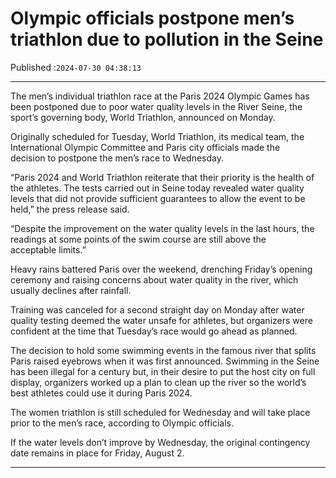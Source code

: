 # Olympic officials postpone men’s triathlon due to pollution in the Seine

Published :`2024-07-30 04:38:13`

---

The men’s individual triathlon race at the Paris 2024 Olympic Games has been postponed due to poor water quality levels in the River Seine, the sport’s governing body, World Triathlon, announced on Monday.

Originally scheduled for Tuesday, World Triathlon, its medical team, the International Olympic Committee and Paris city officials made the decision to postpone the men’s race to Wednesday.

“Paris 2024 and World Triathlon reiterate that their priority is the health of the athletes. The tests carried out in Seine today revealed water quality levels that did not provide sufficient guarantees to allow the event to be held,” the press release said.

“Despite the improvement on the water quality levels in the last hours, the readings at some points of the swim course are still above the acceptable limits.”

Heavy rains battered Paris over the weekend, drenching Friday’s opening ceremony and raising concerns about water quality in the river, which usually declines after rainfall.

Training was canceled for a second straight day on Monday after water quality testing deemed the water unsafe for athletes, but organizers were confident at the time that Tuesday’s race would go ahead as planned.

The decision to hold some swimming events in the famous river that splits Paris raised eyebrows when it was first announced. Swimming in the Seine has been illegal for a century but, in their desire to put the host city on full display, organizers worked up a plan to clean up the river so the world’s best athletes could use it during Paris 2024.

The women triathlon is still scheduled for Wednesday and will take place prior to the men’s race, according to Olympic officials.

If the water levels don’t improve by Wednesday, the original contingency date remains in place for Friday, August 2.

---

